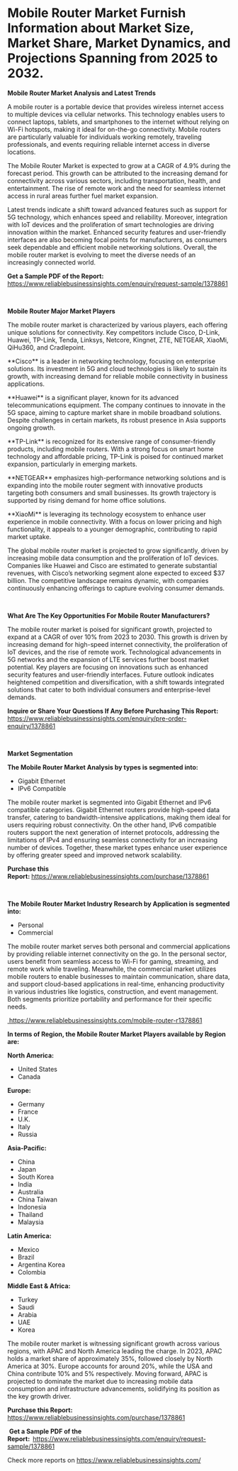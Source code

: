 <p><h1>Mobile Router Market Furnish Information about Market Size, Market Share, Market Dynamics, and Projections Spanning from 2025 to 2032.</h1></p><p><strong>Mobile Router Market Analysis and Latest Trends</strong></p>
<p><p>A mobile router is a portable device that provides wireless internet access to multiple devices via cellular networks. This technology enables users to connect laptops, tablets, and smartphones to the internet without relying on Wi-Fi hotspots, making it ideal for on-the-go connectivity. Mobile routers are particularly valuable for individuals working remotely, traveling professionals, and events requiring reliable internet access in diverse locations.</p><p>The Mobile Router Market is expected to grow at a CAGR of 4.9% during the forecast period. This growth can be attributed to the increasing demand for connectivity across various sectors, including transportation, health, and entertainment. The rise of remote work and the need for seamless internet access in rural areas further fuel market expansion. </p><p>Latest trends indicate a shift toward advanced features such as support for 5G technology, which enhances speed and reliability. Moreover, integration with IoT devices and the proliferation of smart technologies are driving innovation within the market. Enhanced security features and user-friendly interfaces are also becoming focal points for manufacturers, as consumers seek dependable and efficient mobile networking solutions. Overall, the mobile router market is evolving to meet the diverse needs of an increasingly connected world.</p></p>
<p><strong>Get a Sample PDF of the Report:&nbsp;</strong> <a href="https://www.reliablebusinessinsights.com/enquiry/request-sample/1378861?utm_campaign=2306&utm_medium=2&utm_source=Github&utm_content=ia&utm_term=08042025&utm_id=mobile-router">https://www.reliablebusinessinsights.com/enquiry/request-sample/1378861</a></p>
<p>&nbsp;</p>
<p><strong>Mobile Router Major Market Players</strong></p>
<p><p>The mobile router market is characterized by various players, each offering unique solutions for connectivity. Key competitors include Cisco, D-Link, Huawei, TP-Link, Tenda, Linksys, Netcore, Kingnet, ZTE, NETGEAR, XiaoMi, QiHu360, and Cradlepoint.</p><p>**Cisco** is a leader in networking technology, focusing on enterprise solutions. Its investment in 5G and cloud technologies is likely to sustain its growth, with increasing demand for reliable mobile connectivity in business applications.</p><p>**Huawei** is a significant player, known for its advanced telecommunications equipment. The company continues to innovate in the 5G space, aiming to capture market share in mobile broadband solutions. Despite challenges in certain markets, its robust presence in Asia supports ongoing growth.</p><p>**TP-Link** is recognized for its extensive range of consumer-friendly products, including mobile routers. With a strong focus on smart home technology and affordable pricing, TP-Link is poised for continued market expansion, particularly in emerging markets.</p><p>**NETGEAR** emphasizes high-performance networking solutions and is expanding into the mobile router segment with innovative products targeting both consumers and small businesses. Its growth trajectory is supported by rising demand for home office solutions.</p><p>**XiaoMi** is leveraging its technology ecosystem to enhance user experience in mobile connectivity. With a focus on lower pricing and high functionality, it appeals to a younger demographic, contributing to rapid market uptake.</p><p>The global mobile router market is projected to grow significantly, driven by increasing mobile data consumption and the proliferation of IoT devices. Companies like Huawei and Cisco are estimated to generate substantial revenues, with Cisco’s networking segment alone expected to exceed $37 billion. The competitive landscape remains dynamic, with companies continuously enhancing offerings to capture evolving consumer demands.</p></p>
<p>&nbsp;</p>
<p><strong>What Are The Key Opportunities For Mobile Router Manufacturers?</strong></p>
<p><p>The mobile router market is poised for significant growth, projected to expand at a CAGR of over 10% from 2023 to 2030. This growth is driven by increasing demand for high-speed internet connectivity, the proliferation of IoT devices, and the rise of remote work. Technological advancements in 5G networks and the expansion of LTE services further boost market potential. Key players are focusing on innovations such as enhanced security features and user-friendly interfaces. Future outlook indicates heightened competition and diversification, with a shift towards integrated solutions that cater to both individual consumers and enterprise-level demands.</p></p>
<p><strong>Inquire or Share Your Questions If Any Before Purchasing This Report:</strong> <a href="https://www.reliablebusinessinsights.com/enquiry/pre-order-enquiry/1378861?utm_campaign=2306&utm_medium=2&utm_source=Github&utm_content=ia&utm_term=08042025&utm_id=mobile-router">https://www.reliablebusinessinsights.com/enquiry/pre-order-enquiry/1378861</a></p>
<p>&nbsp;</p>
<p><strong>Market Segmentation</strong></p>
<p><strong>The Mobile Router Market Analysis by types is segmented into:</strong></p>
<p><ul><li>Gigabit Ethernet</li><li>IPv6 Compatible</li></ul></p>
<p><p>The mobile router market is segmented into Gigabit Ethernet and IPv6 compatible categories. Gigabit Ethernet routers provide high-speed data transfer, catering to bandwidth-intensive applications, making them ideal for users requiring robust connectivity. On the other hand, IPv6 compatible routers support the next generation of internet protocols, addressing the limitations of IPv4 and ensuring seamless connectivity for an increasing number of devices. Together, these market types enhance user experience by offering greater speed and improved network scalability.</p></p>
<p><strong>Purchase this Report:&nbsp;</strong><a href="https://www.reliablebusinessinsights.com/purchase/1378861?utm_campaign=2306&utm_medium=2&utm_source=Github&utm_content=ia&utm_term=08042025&utm_id=mobile-router">https://www.reliablebusinessinsights.com/purchase/1378861</a></p>
<p>&nbsp;</p>
<p><strong>The Mobile Router Market Industry Research by Application is segmented into:</strong></p>
<p><ul><li>Personal</li><li>Commercial</li></ul></p>
<p><p>The mobile router market serves both personal and commercial applications by providing reliable internet connectivity on the go. In the personal sector, users benefit from seamless access to Wi-Fi for gaming, streaming, and remote work while traveling. Meanwhile, the commercial market utilizes mobile routers to enable businesses to maintain communication, share data, and support cloud-based applications in real-time, enhancing productivity in various industries like logistics, construction, and event management. Both segments prioritize portability and performance for their specific needs.</p></p>
<p><a href="https://www.reliablebusinessinsights.com/mobile-router-r1378861?utm_campaign=2306&utm_medium=2&utm_source=Github&utm_content=ia&utm_term=08042025&utm_id=mobile-router">&nbsp;https://www.reliablebusinessinsights.com/mobile-router-r1378861</a></p>
<p><strong>In terms of Region, the Mobile Router Market Players available by Region are:</strong></p>
<p>
    <p> <strong> North America: </strong>
        <ul>
            <li>United States</li>
            <li>Canada</li>
        </ul>
        </p> 
    <p> <strong> Europe: </strong>
        <ul>
            <li>Germany</li>
            <li>France</li>
            <li>U.K.</li>
            <li>Italy</li>
            <li>Russia</li>
        </ul>
        </p> 
    <p> <strong> Asia-Pacific: </strong>
        <ul>
            <li>China</li>
            <li>Japan</li>
            <li>South Korea</li>
            <li>India</li>
            <li>Australia</li>
            <li>China Taiwan</li>
            <li>Indonesia</li>
            <li>Thailand</li>
            <li>Malaysia</li>
        </ul>
        </p> 
    <p> <strong> Latin America: </strong>
        <ul>
            <li>Mexico</li>
            <li>Brazil</li>
            <li>Argentina Korea</li>
            <li>Colombia</li>
        </ul>
        </p> 
    <p> <strong> Middle East & Africa: </strong>
        <ul>
            <li>Turkey</li>
            <li>Saudi</li>
            <li>Arabia</li>
            <li>UAE</li>
            <li>Korea</li>
        </ul>
    </p>
    </p>
<p><p>The mobile router market is witnessing significant growth across various regions, with APAC and North America leading the charge. In 2023, APAC holds a market share of approximately 35%, followed closely by North America at 30%. Europe accounts for around 20%, while the USA and China contribute 10% and 5% respectively. Moving forward, APAC is projected to dominate the market due to increasing mobile data consumption and infrastructure advancements, solidifying its position as the key growth driver.</p></p>
<p><strong>Purchase this Report: </strong><a href="https://www.reliablebusinessinsights.com/purchase/1378861?utm_campaign=2306&utm_medium=2&utm_source=Github&utm_content=ia&utm_term=08042025&utm_id=mobile-router">https://www.reliablebusinessinsights.com/purchase/1378861</a></p>
<p>&nbsp;<strong>Get a Sample PDF of the Report:&nbsp;&nbsp;</strong><a href="https://www.reliablebusinessinsights.com/enquiry/request-sample/1378861?utm_campaign=2306&utm_medium=2&utm_source=Github&utm_content=ia&utm_term=08042025&utm_id=mobile-router">https://www.reliablebusinessinsights.com/enquiry/request-sample/1378861</a></p>
<p><strong></strong></p>
<p>Check more reports on <a href="https://www.reliablebusinessinsights.com/?utm_campaign=2306&utm_medium=2&utm_source=Github&utm_content=ia&utm_term=08042025&utm_id=mobile-router">https://www.reliablebusinessinsights.com/</a></p>